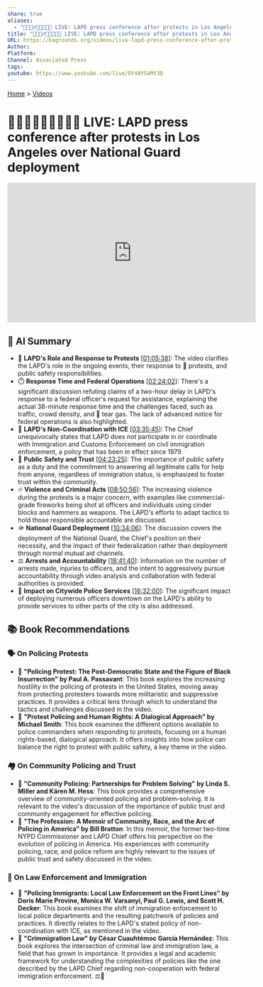 ```yaml
---
share: true
aliases:
  - "📣👮🏿‍♂️🧑🏿‍🤝‍🧑🏿 LIVE: LAPD press conference after protests in Los Angeles over National Guard deployment"
title: "📣👮🏿‍♂️🧑🏿‍🤝‍🧑🏿 LIVE: LAPD press conference after protests in Los Angeles over National Guard deployment"
URL: https://bagrounds.org/videos/live-lapd-press-conference-after-protests-in-los-angeles-over-national-guard-deployment
Author: 
Platform: 
Channel: Associated Press
tags: 
youtube: https://www.youtube.com/live/OYsNYS4Mt3Q
---
```

[Home](../index.md) > [Videos](./index.md)  
# 📣👮🏿‍♂️🧑🏿‍🤝‍🧑🏿 LIVE: LAPD press conference after protests in Los Angeles over National Guard deployment  
<iframe width="560" height="315" src="https://www.youtube.com/embed/OYsNYS4Mt3Q?si=dvPrtP1lNhYLoxMd" title="YouTube video player" frameborder="0" allow="accelerometer; autoplay; clipboard-write; encrypted-media; gyroscope; picture-in-picture; web-share" referrerpolicy="strict-origin-when-cross-origin" allowfullscreen></iframe>  
  
## 🤖 AI Summary  
* 👮 **LAPD's Role and Response to Protests** \[[01:05:38](http://www.youtube.com/watch?v=OYsNYS4Mt3Q&t=3938)\]: The video clarifies the LAPD's role in the ongoing events, their response to 📢 protests, and public safety responsibilities.  
* ⏱️ **Response Time and Federal Operations** \[[02:24:02](http://www.youtube.com/watch?v=OYsNYS4Mt3Q&t=8642)\]: There's a significant discussion refuting claims of a two-hour delay in LAPD's response to a federal officer's request for assistance, explaining the actual 38-minute response time and the challenges faced, such as traffic, crowd density, and 💨 tear gas. The lack of advanced notice for federal operations is also highlighted.  
* 🚫 **LAPD's Non-Coordination with ICE** \[[03:35:45](http://www.youtube.com/watch?v=OYsNYS4Mt3Q&t=12945)\]: The Chief unequivocally states that LAPD does not participate in or coordinate with Immigration and Customs Enforcement on civil immigration enforcement, a policy that has been in effect since 1979.  
* 🤝 **Public Safety and Trust** \[[04:23:25](http://www.youtube.com/watch?v=OYsNYS4Mt3Q&t=15805)\]: The importance of public safety as a duty and the commitment to answering all legitimate calls for help from anyone, regardless of immigration status, is emphasized to foster trust within the community.  
* 🔥 **Violence and Criminal Acts** \[[08:50:56](http://www.youtube.com/watch?v=OYsNYS4Mt3Q&t=31856)\]: The increasing violence during the protests is a major concern, with examples like commercial-grade fireworks being shot at officers and individuals using cinder blocks and hammers as weapons. The LAPD's efforts to adapt tactics to hold those responsible accountable are discussed.  
* 🪖 **National Guard Deployment** \[[10:34:06](http://www.youtube.com/watch?v=OYsNYS4Mt3Q&t=38046)\]: The discussion covers the deployment of the National Guard, the Chief's position on their necessity, and the impact of their federalization rather than deployment through normal mutual aid channels.  
* ⚖️ **Arrests and Accountability** \[[18:41:40](http://www.youtube.com/watch?v=OYsNYS4Mt3Q&t=67300)\]: Information on the number of arrests made, injuries to officers, and the intent to aggressively pursue accountability through video analysis and collaboration with federal authorities is provided.  
* 🚨 **Impact on Citywide Police Services** \[[16:32:00](http://www.youtube.com/watch?v=OYsNYS4Mt3Q&t=59520)\]: The significant impact of deploying numerous officers downtown on the LAPD's ability to provide services to other parts of the city is also addressed.  
  
## 📚 Book Recommendations  
### 🗣️ On Policing Protests  
* 📖 **"Policing Protest: The Post-Democratic State and the Figure of Black Insurrection" by Paul A. Passavant**: This book explores the increasing hostility in the policing of protests in the United States, moving away from protecting protesters towards more militaristic and suppressive practices. It provides a critical lens through which to understand the tactics and challenges discussed in the video.  
* 📖 **"Protest Policing and Human Rights: A Dialogical Approach" by Michael Smith**: This book examines the different options available to police commanders when responding to protests, focusing on a human rights-based, dialogical approach. It offers insights into how police can balance the right to protest with public safety, a key theme in the video.  
  
### 🏘️ On Community Policing and Trust  
* 📖 **"Community Policing: Partnerships for Problem Solving" by Linda S. Miller and Kären M. Hess**: This book provides a comprehensive overview of community-oriented policing and problem-solving. It is relevant to the video's discussion of the importance of public trust and community engagement for effective policing.  
* 📖 **"The Profession: A Memoir of Community, Race, and the Arc of Policing in America" by Bill Bratton**: In this memoir, the former two-time NYPD Commissioner and LAPD Chief offers his perspective on the evolution of policing in America. His experiences with community policing, race, and police reform are highly relevant to the issues of public trust and safety discussed in the video.  
  
### 🛂 On Law Enforcement and Immigration  
* 📖 **"Policing Immigrants: Local Law Enforcement on the Front Lines" by Doris Marie Provine, Monica W. Varsanyi, Paul G. Lewis, and Scott H. Decker**: This book examines the shift of immigration enforcement to local police departments and the resulting patchwork of policies and practices. It directly relates to the LAPD's stated policy of non-coordination with ICE, as mentioned in the video.  
* 📖 **"Crimmigration Law" by César Cuauhtémoc García Hernández**: This book explores the intersection of criminal law and immigration law, a field that has grown in importance. It provides a legal and academic framework for understanding the complexities of policies like the one described by the LAPD Chief regarding non-cooperation with federal immigration enforcement. ⚖️👮